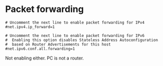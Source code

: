 # Packet forwarding

    # Uncomment the next line to enable packet forwarding for IPv4
    #net.ipv4.ip_forward=1

    # Uncomment the next line to enable packet forwarding for IPv6
    #  Enabling this option disables Stateless Address Autoconfiguration
    #  based on Router Advertisements for this host
    #net.ipv6.conf.all.forwarding=1

Not enabling either. PC is not a router.

